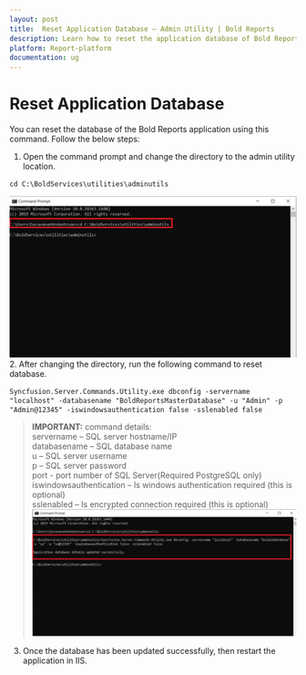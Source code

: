 ```yaml
---
layout: post
title:  Reset Application Database – Admin Utility | Bold Reports
description: Learn how to reset the application database of Bold Reports server application through the command line interface.
platform: Report-platform
documentation: ug
---
```


# Reset Application Database

You can reset the database of the Bold Reports application using this command. Follow the below steps:

1. Open the command prompt and change the directory to the admin utility location.
~~~
cd C:\BoldServices\utilities\adminutils
~~~
![command](/static/assets/on-premise/images/tenant-management/admin-utility/utilscmd-1.png)
2. After changing the directory, run the following command to reset database.
~~~
Syncfusion.Server.Commands.Utility.exe dbconfig -servername "localhost" -databasename "BoldReportsMasterDatabase" -u "Admin" -p "Admin@12345" -iswindowsauthentication false -sslenabled false
~~~
> **IMPORTANT:**  command details:  
servername – SQL server hostname/IP  
databasename – SQL database name  
u – SQL server username  
p – SQL server password  
port - port number of SQL Server(Required PostgreSQL only)  
iswindowsauthentication – Is windows authentication required (this is optional)  
sslenabled – Is encrypted connection required (this is optional)
![reset-command](/static/assets/on-premise/images/tenant-management/admin-utility/reset-con-string-1.png)
3. Once the database has been updated successfully, then restart the application in IIS.
